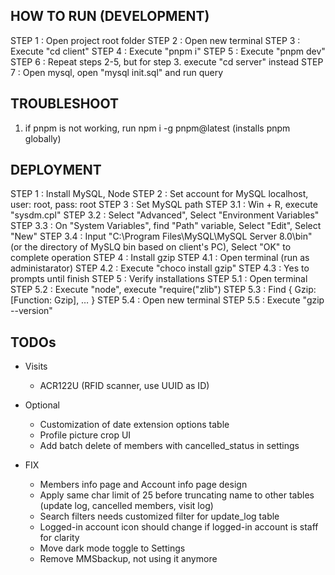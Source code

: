 ## HOW TO RUN (DEVELOPMENT)
STEP 1 : Open project root folder
STEP 2 : Open new terminal
STEP 3 : Execute "cd client"
STEP 4 : Execute "pnpm i"
STEP 5 : Execute "pnpm dev"
STEP 6 : Repeat steps 2-5, but for step 3. execute "cd server" instead
STEP 7 : Open mysql, open "mysql init.sql" and run query

## TROUBLESHOOT
1. if pnpm is not working, run npm i -g pnpm@latest (installs pnpm globally)

## DEPLOYMENT
STEP 1 : Install MySQL, Node
STEP 2 : Set account for MySQL localhost, user: root, pass: root
STEP 3 : Set MySQL path
  STEP 3.1 : Win + R, execute "sysdm.cpl"
  STEP 3.2 : Select "Advanced", Select "Environment Variables"
  STEP 3.3 : On "System Variables", find "Path" variable, Select "Edit", Select "New"
  STEP 3.4 : Input "C:\Program Files\MySQL\MySQL Server 8.0\bin" (or the directory of MySLQ bin based on client's PC), Select "OK" to complete operation
STEP 4 : Install gzip
  STEP 4.1 : Open terminal (run as administarator)
  STEP 4.2 : Execute "choco install gzip"
  STEP 4.3 : Yes to prompts until finish
STEP 5 : Verify installations
  STEP 5.1 : Open terminal
  STEP 5.2 : Execute "node", execute "require("zlib")
  STEP 5.3 : Find { Gzip: [Function: Gzip], … }
  STEP 5.4 : Open new terminal
  STEP 5.5 : Execute "gzip --version"

## TODOs
- Visits
  - ACR122U (RFID scanner, use UUID as ID)

- Optional
  - Customization of date extension options table
  - Profile picture crop UI
  - Add batch delete of members with cancelled_status in settings

- FIX
  - Members info page and Account info page design
  - Apply same char limit of 25 before truncating name to other tables (update log, cancelled members, visit log)
  - Search filters needs customized filter for update_log table
  - Logged-in account icon should change if logged-in account is staff for clarity
  - Move dark mode toggle to Settings
  - Remove MMSbackup, not using it anymore